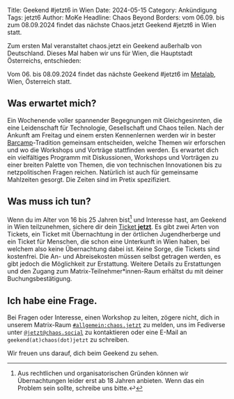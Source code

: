 Title: Geekend #jetzt6 in Wien
Date: 2024-05-15
Category: Ankündigung
Tags: jetzt6
Author: MoKe
Headline: Chaos Beyond Borders: vom 06.09. bis zum 08.09.2024 findet das nächste Chaos.jetzt Geekend #jetzt6 in Wien statt.

Zum ersten Mal veranstaltet chaos.jetzt ein Geekend außerhalb von Deutschland. Dieses Mal haben wir uns für Wien, die Hauptstadt Österreichs, entschieden:

Vom 06. bis 08.09.2024 findet das nächste Geekend #jetzt6 im
[Metalab](https://metalab.at/), Wien, Österreich statt.

## Was erwartet mich?

Ein Wochenende voller spannender Begegnungen mit Gleichgesinnten, die eine Leidenschaft für Technologie, Gesellschaft
und Chaos teilen. Nach der Ankunft am Freitag und einem ersten Kennenlernen werden wir in bester
[Barcamp](https://de.wikipedia.org/wiki/Barcamp)-Tradition gemeinsam entscheiden, welche Themen wir erforschen und
wo die Workshops und Vorträge stattfinden werden. Es erwartet dich ein vielfältiges Programm mit Diskussionen,
Workshops und Vorträgen zu einer breiten Palette von Themen, die von technischen Innovationen bis zu netzpolitischen
Fragen reichen. Natürlich ist auch für gemeinsame Mahlzeiten gesorgt. Die Zeiten sind im Pretix spezifiziert.

## Was muss ich tun?

Wenn du im Alter von 16 bis 25 Jahren bist[^1] und Interesse hast, am Geekend in Wien teilzunehmen, sichere dir
dein [Ticket **jetzt**](http://tickets.chaos.jetzt/jetzt6). Es gibt zwei Arten von Tickets,
ein Ticket mit Übernachtung in der örtlichen Jugendherberge und
ein Ticket für Menschen, die schon eine Unterkunft in Wien haben, bei welchem also keine Übernachtung dabei ist.
Keine Sorge, die Tickets sind kostenfrei.
Die An- und Abreisekosten müssen selbst getragen werden, es gibt jedoch die Möglichkeit zur Erstattung.
Weitere Details zu Erstattungen und den Zugang zum Matrix-Teilnehmer*innen-Raum erhältst du mit deiner Buchungsbestätigung.

## Ich habe eine Frage.

Bei Fragen oder Interesse, einen Workshop zu leiten, zögere nicht, dich in unserem Matrix-Raum
[`#allgemein:chaos.jetzt`](https://matrix.to/#/#allgemein:chaos.jetzt) zu melden, uns im Fediverse unter
[`@jetzt@chaos.social`](https://chaos.social/@jetzt) zu kontaktieren oder eine E-Mail an `geekend(at)chaos(dot)jetzt` zu schreiben.


Wir freuen uns darauf, dich beim Geekend zu sehen.

[^1]: Aus rechtlichen und organisatorischen Gründen können wir Übernachtungen
    leider erst ab 18 Jahren anbieten. Wenn das ein Problem sein sollte, schreibe uns bitte.↩

